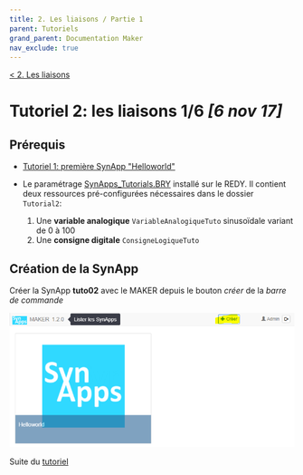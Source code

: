```yaml
---
title: 2. Les liaisons / Partie 1
parent: Tutoriels
grand_parent: Documentation Maker
nav_exclude: true
---
```


[< 2. Les liaisons](./index.md)

# Tutoriel 2: les liaisons **1/6** *[6 nov 17]*

## Prérequis

* [Tutoriel 1: première SynApp "Helloworld"](../tuto01/index.md)

* Le paramétrage [SynApps_Tutorials.BRY](../config/SynApps_Tutorials.BRY) installé sur le REDY. Il contient deux ressources pré-configurées nécessaires dans le dossier ```Tutorial2```:
    1. Une **variable analogique** ```VariableAnalogiqueTuto``` sinusoïdale variant de 0 à 100
    2. Une **consigne digitale** ```ConsigneLogiqueTuto```

## Création de la SynApp

Créer la SynApp **tuto02** avec le MAKER depuis le bouton *créer* de la *barre de commande*

![Créer une SynApp](assets/createSynApp.png)

Suite du [tutoriel](part2.md)
